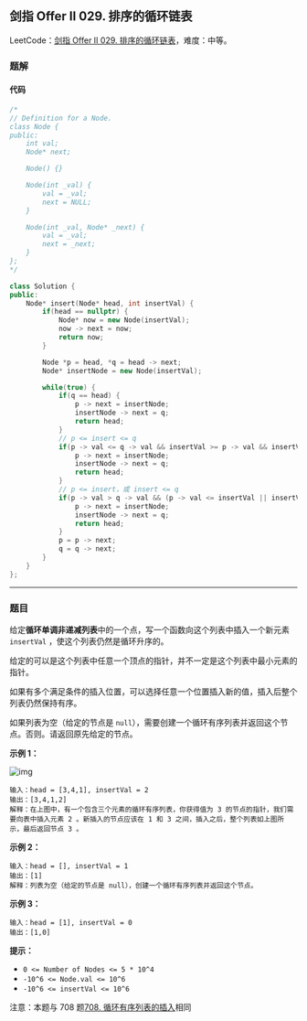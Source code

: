 ## 剑指 Offer II 029. 排序的循环链表

LeetCode：[剑指 Offer II 029. 排序的循环链表](https://leetcode.cn/problems/4ueAj6/)，难度：中等。

### 题解

#### 代码

```c++
/*
// Definition for a Node.
class Node {
public:
    int val;
    Node* next;

    Node() {}

    Node(int _val) {
        val = _val;
        next = NULL;
    }

    Node(int _val, Node* _next) {
        val = _val;
        next = _next;
    }
};
*/

class Solution {
public:
    Node* insert(Node* head, int insertVal) {
        if(head == nullptr) {
            Node* now = new Node(insertVal);
            now -> next = now;
            return now;
        }

        Node *p = head, *q = head -> next;
        Node* insertNode = new Node(insertVal);

        while(true) {
            if(q == head) {
                p -> next = insertNode;
                insertNode -> next = q;
                return head;
            }
            // p <= insert <= q
            if(p -> val <= q -> val && insertVal >= p -> val && insertVal <= q -> val) {
                p -> next = insertNode;
                insertNode -> next = q;
                return head;
            }
            // p <= insert，或 insert <= q
            if(p -> val > q -> val && (p -> val <= insertVal || insertVal <= q -> val)) {
                p -> next = insertNode;
                insertNode -> next = q;
                return head;
            }
            p = p -> next;
            q = q -> next;
        }
    }
};
```



---



### 题目

给定**循环单调非递减列表**中的一个点，写一个函数向这个列表中插入一个新元素 `insertVal` ，使这个列表仍然是循环升序的。

给定的可以是这个列表中任意一个顶点的指针，并不一定是这个列表中最小元素的指针。

如果有多个满足条件的插入位置，可以选择任意一个位置插入新的值，插入后整个列表仍然保持有序。

如果列表为空（给定的节点是 `null`），需要创建一个循环有序列表并返回这个节点。否则。请返回原先给定的节点。

 

**示例 1：**

![img](https://gitee.com/xwl66/leetcode/raw/master/image/jianZhiOfferII029-example_1_before_65p.jpg)


```
输入：head = [3,4,1], insertVal = 2
输出：[3,4,1,2]
解释：在上图中，有一个包含三个元素的循环有序列表，你获得值为 3 的节点的指针，我们需要向表中插入元素 2 。新插入的节点应该在 1 和 3 之间，插入之后，整个列表如上图所示，最后返回节点 3 。
```

**示例 2：**

```
输入：head = [], insertVal = 1
输出：[1]
解释：列表为空（给定的节点是 null），创建一个循环有序列表并返回这个节点。
```

**示例 3：**

```
输入：head = [1], insertVal = 0
输出：[1,0]
```

 

**提示：**

- `0 <= Number of Nodes <= 5 * 10^4`
- `-10^6 <= Node.val <= 10^6`
- `-10^6 <= insertVal <= 10^6`

 

注意：本题与 708 题[708. 循环有序列表的插入](https://leetcode-cn.com/problems/insert-into-a-sorted-circular-linked-list/)相同


